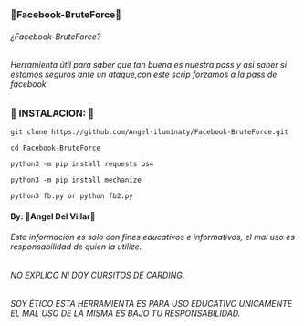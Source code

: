 ### 🔮Facebook-BruteForce🔮

###### ¿Facebook-BruteForce?
###### Herramienta útil para saber que tan buena es nuestra pass y asi saber si estamos seguros ante un ataque,con este scrip forzamos a la pass de facebook.

### 🔮 INSTALACION: 🔮

```
git clone https://github.com/Angel-iluminaty/Facebook-BruteForce.git

cd Facebook-BruteForce

python3 -m pip install requests bs4

python3 -m pip install mechanize

python3 fb.py or python fb2.py

```

#### By: 🔮Angel Del Villar🔮


###### Esta información es solo con fines educativos e informativos, el mal uso es responsabilidad de quien la utilize.


######  NO EXPLICO NI DOY CURSITOS DE CARDING.

###### SOY ÉTICO ESTA HERRAMIENTA  ES PARA USO EDUCATIVO UNICAMENTE EL MAL USO DE LA MISMA ES BAJO TU RESPONSABILIDAD.
